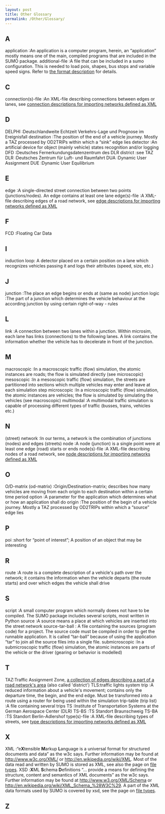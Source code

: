 ```yaml
---
layout: post
title: Other Glossary
permalink: /Other/Glossary/
---
```


A
-

application :An application is a computer program, herein, an “application” mostly means one of the main, compiled programs that are included in the SUMO package.
additional-file :A file that can be included in a sumo configuration. This is needed to load pois, shapes, bus stops and variable speed signs. Refer to [the format description](/SUMO#Format_of_additional_files "wikilink") for details.

C
-

connection(s)-file :An XML-file describing connections between edges or lanes, see [connection descriptions for importing networks defined as XML](/Networks/Building_Networks_from_own_XML-descriptions#Connection_Descriptions "wikilink")

D
-

DELPHI :Deutschlandweite Echtzeit Verkehrs-Lage und Prognose im Ereignisfall
destination :The position of the end of a vehicle journey. Mostly a TAZ processed by OD2TRIPs within which a “sink” edge lies
detector :An artificial device for object (mainly vehicle) states recognition and/or logging
DFD :Deutsches Fernerkundungsdatenzentrum des DLR
district :see TAZ
DLR :Deutsches Zentrum für Luft- und Raumfahrt
DUA :Dynamic User Assignment
DUE :Dynamic User Equilibrium

E
-

edge :A single-directed street connection between two points (junctions/nodes). An edge contains at least one lane
edge(s)-file :A XML-file describing edges of a road network, see [edge descriptions for importing networks defined as XML](/Networks/Building_Networks_from_own_XML-descriptions#Edge_Descriptions "wikilink")

F
-

FCD :Floating Car Data

I
-

induction loop: A detector placed on a certain position on a lane which recognizes vehicles passing it and logs their attributes (speed, size, etc.)

J
-

junction :The place an edge begins or ends at (same as node)
junction logic :The part of a junction which determines the vehicle behaviour at the according junction by using certain right-of-way - rules

L
-

link :A connection between two lanes within a junction. Within microsim, each lane has links (connections) to the following lanes. A link contains the information whether the vehicle has to decelerate in front of the junction.

M
-

macroscopic :In a macroscopic traffic (flow) simulation, the atomic instances are roads; the flow is simulated directly (see microscopic)
mesoscopic :In a mesoscopic traffic (flow) simulation, the streets are partitioned into sections which multiple vehicles may enter and leave at each simulation step
microscopic :In a microscopic traffic (flow) simulation, the atomic instances are vehicles; the flow is simulated by simulating the vehicles (see macroscopic)
multimodal :A multimodal traffic simulation is capable of processing different types of traffic (busses, trains, vehicles etc.)

N
-

(street) network :In our terms, a network is the combination of junctions (nodes) and edges (streets)
node :A node (junction) is a single point were at least one edge (road) starts or ends
node(s)-file :A XML-file describing nodes of a road network, see [node descriptions for importing networks defined as XML](/Networks/Building_Networks_from_own_XML-descriptions#Node_Descriptions "wikilink")

O
-

O/D-matrix (od-matrix) :Origin/Destination-matrix; describes how many vehicles are moving from each origin to each destination within a certain time period
option :A parameter for the application which determines what or how an application shall do
origin :The position of the begin of a vehicle journey. Mostly a TAZ processed by OD2TRIPs within which a “source” edge lies

P
-

poi :short for “point of interest”; A position of an object that may be interesting

R
-

route :A route is a complete description of a vehicle's path over the network; it contains the information when the vehicle departs (the route starts) and over which edges the vehicle shall drive

S
-

script :A small computer program which normally doees not have to be compiled. The SUMO package includes several scripts, most written in Python
source :A source means a place at which vehicles are inserted into the street network
source-tar-ball : A file containing the sources (program code) for a project. The source code must be compiled in order to get the runnable application. It is called “tar-ball” because of using the application “tar” to join all the source files into a single file.
submicroscopic :In a submicroscopic traffic (flow) simulation, the atomic instances are parts of the vehicle or the driver (gearing or behavior is modelled)

T
-

TAZ:Traffic Assignment Zone, [a collection of edges describing a part of a road network's area](/Demand/Importing_O/D_Matrices#Describing_the_TAZ "wikilink") (also called 'district')
TLS:traffic lights system
trip :A reduced information about a vehicle's movement; contains only the departure time, the begin, and the end edge. Must be transformed into a route using a router for being used within the simulation
trip-table (trip list) :A file containing several trips
TS :Institute of Transportation Systems at the German Aerospace Center (DLR)
TS-BS :TS Standort Braunschweig
TS-BA :TS Standort Berlin-Adlershof
type(s)-file :A XML-file describing types of streets, see [type descriptions for importing networks defined as XML](/Networks/Building_Networks_from_own_XML-descriptions#Type_Descriptions "wikilink")

X
-

XML :“e**X**tensible **M**arkup **L**anguage is a universal format for structured documents and data” as the w3c says. Further information may be found at <http://www.w3c.org/XML/> or <http://en.wikipedia.org/wiki/XML>. Most of the data read and written by SUMO is stored as XML, see also the page on [file types](/Other/File_Extensions "wikilink").
XSD :**X**ML **S**chema **D**efinitions “... provide a means for defining the structure, content and semantics of XML documents” as the w3c says. Further information may be found at <http://www.w3.org/XML/Schema> or <http://en.wikipedia.org/wiki/XML_Schema_%28W3C%29>. A part of the XML data formats used by SUMO is covered by xsd, see the page on [file types](/Other/File_Extensions "wikilink").

Z
-